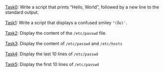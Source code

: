 [Task0](./0-hello_world): Write a script that prints “Hello, World”, followed by a new line to the standard output.<br></br>
[Task1](./1-confused_smiley): Write a script that displays a confused smiley `"(Ôo)'`.<br><br>
[Task2](./2-hellofile): Display the content of the `/etc/passwd` file.<br><br>
[Task3](./3-twofiles): Display the content of `/etc/passwd` and `/etc/hosts`<br><br>
[Task4](./4-lastlines): Display the last 10 lines of `/etc/passwd`<br><br>
[Task5](./5-firstlines): Display the first 10 lines of `/etc/passwd`<br><br>
